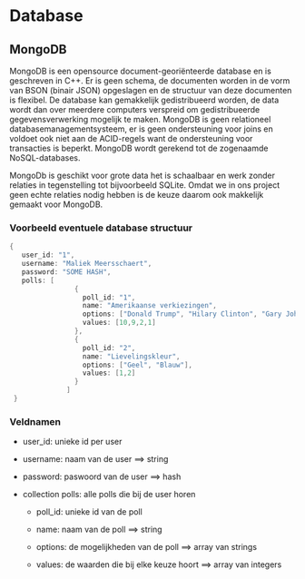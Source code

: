 # Database

## MongoDB

MongoDB is een opensource document-georiënteerde database en is geschreven in C++. Er is geen schema, de documenten worden in de vorm van BSON (binair JSON) opgeslagen en de structuur van deze documenten is flexibel. De database kan gemakkelijk gedistribueerd worden, de data wordt dan over meerdere computers verspreid om gedistribueerde gegevensverwerking mogelijk te maken. MongoDB is geen relationeel databasemanagementsysteem, er is geen ondersteuning voor joins en voldoet ook niet aan de ACID-regels want de ondersteuning voor transacties is beperkt. MongoDB wordt gerekend tot de zogenaamde NoSQL-databases.

MongoDb is geschikt voor grote data het is schaalbaar en werk zonder relaties in tegenstelling tot bijvoorbeeld SQLite. Omdat we in ons project geen echte relaties nodig hebben is de keuze daarom ook makkelijk gemaakt voor MongoDB.

### Voorbeeld eventuele database structuur

```java
{
   user_id: "1",
   username: "Maliek Meersschaert",
   password: "SOME HASH",
   polls: [
                {
                  poll_id: "1",
                  name: "Amerikaanse verkiezingen",
                  options: ["Donald Trump", "Hilary Clinton", "Gary Johnson", "Jill Stein"],
                  values: [10,9,2,1]
                },
                {
                  poll_id: "2",
                  name: "Lievelingskleur",
                  options: ["Geel", "Blauw"],
                  values: [1,2]
                }
              ]
 }
 ```
 ### Veldnamen

* user_id: unieke id per user
* username: naam van de user ==> string
* password: paswoord van de user ==> hash
* collection polls: alle polls die bij de user horen

    * poll_id: unieke id van de poll
    
    * name: naam van de poll ==> string
    
    * options: de mogelijkheden van de poll ==> array van strings

    * values: de waarden die bij elke keuze hoort ==> array van integers